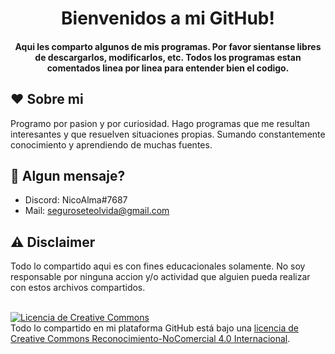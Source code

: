 <h1 align="center">
  Bienvenidos a mi GitHub!
</h1>

<h4 align="center">
  Aqui les comparto algunos de mis programas. Por favor sientanse libres de descargarlos, modificarlos, etc.
  Todos los programas estan comentados linea por linea para entender bien el codigo.
</h4>

## ❤️ Sobre mi
Programo por pasion y por curiosidad. Hago programas que me resultan interesantes y que resuelven situaciones propias.
Sumando constantemente conocimiento y aprendiendo de muchas fuentes.

## 💌 Algun mensaje?
* Discord: NicoAlma#7687
* Mail: seguroseteolvida@gmail.com

## ⚠️ Disclaimer
Todo lo compartido aqui es con fines educacionales solamente. No soy responsable por ninguna accion y/o actividad que alguien pueda realizar con estos archivos compartidos.
<br>
<br>

<a rel="license" href="http://creativecommons.org/licenses/by-nc/4.0/"><img alt="Licencia de Creative Commons" style="border-width:0" src="https://i.creativecommons.org/l/by-nc/4.0/88x31.png" /></a><br />Todo lo compartido en mi plataforma GitHub está bajo una <a rel="license" href="http://creativecommons.org/licenses/by-nc/4.0/">licencia de Creative Commons Reconocimiento-NoComercial 4.0 Internacional</a>.